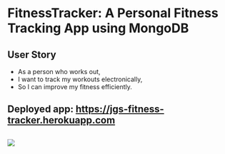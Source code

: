 # FitnessTracker: A Personal Fitness Tracking App using MongoDB

## User Story

- As a person who works out,
- I want to track my workouts electronically,
- So I can improve my fitness efficiently.

## Deployed app: https://jgs-fitness-tracker.herokuapp.com

## ![](FitnessTrackerGIF.gif)
